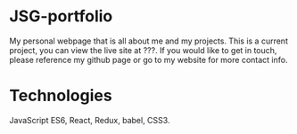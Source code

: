 # JSG-portfolio
My personal webpage that is all about me and my projects. This is a current project, you can view the live site at ???. If you would like to get in touch, please reference my github page or go to my website for more contact info. 

# Technologies

JavaScript ES6, React, Redux, babel, CSS3. 


